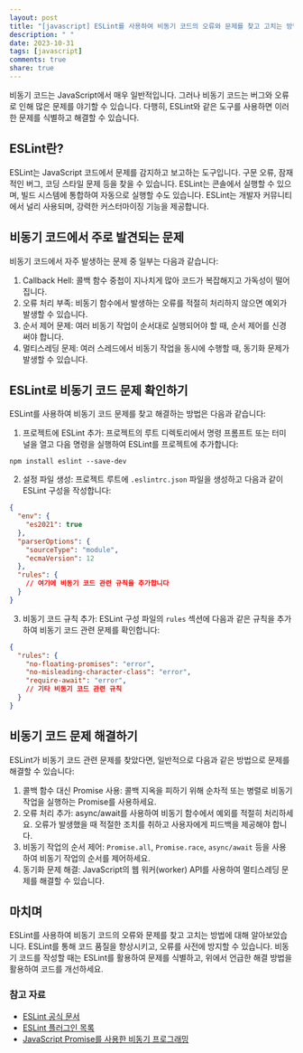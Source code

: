```yaml
---
layout: post
title: "[javascript] ESLint를 사용하여 비동기 코드의 오류와 문제를 찾고 고치는 방법"
description: " "
date: 2023-10-31
tags: [javascript]
comments: true
share: true
---
```


비동기 코드는 JavaScript에서 매우 일반적입니다. 그러나 비동기 코드는 버그와 오류로 인해 많은 문제를 야기할 수 있습니다. 다행히, ESLint와 같은 도구를 사용하면 이러한 문제를 식별하고 해결할 수 있습니다.

## ESLint란?

ESLint는 JavaScript 코드에서 문제를 감지하고 보고하는 도구입니다. 구문 오류, 잠재적인 버그, 코딩 스타일 문제 등을 찾을 수 있습니다. ESLint는 콘솔에서 실행할 수 있으며, 빌드 시스템에 통합하여 자동으로 실행할 수도 있습니다. ESLint는 개발자 커뮤니티에서 널리 사용되며, 강력한 커스터마이징 기능을 제공합니다.

## 비동기 코드에서 주로 발견되는 문제

비동기 코드에서 자주 발생하는 문제 중 일부는 다음과 같습니다:

1. Callback Hell: 콜백 함수 중첩이 지나치게 많아 코드가 복잡해지고 가독성이 떨어집니다.
2. 오류 처리 부족: 비동기 함수에서 발생하는 오류를 적절히 처리하지 않으면 예외가 발생할 수 있습니다.
3. 순서 제어 문제: 여러 비동기 작업이 순서대로 실행되어야 할 때, 순서 제어를 신경 써야 합니다.
4. 멀티스레딩 문제: 여러 스레드에서 비동기 작업을 동시에 수행할 때, 동기화 문제가 발생할 수 있습니다.

## ESLint로 비동기 코드 문제 확인하기

ESLint를 사용하여 비동기 코드 문제를 찾고 해결하는 방법은 다음과 같습니다:

1. 프로젝트에 ESLint 추가: 프로젝트의 루트 디렉토리에서 명령 프롬프트 또는 터미널을 열고 다음 명령을 실행하여 ESLint를 프로젝트에 추가합니다:

```
npm install eslint --save-dev
```

2. 설정 파일 생성: 프로젝트 루트에 `.eslintrc.json` 파일을 생성하고 다음과 같이 ESLint 구성을 작성합니다:

```json
{
  "env": {
    "es2021": true
  },
  "parserOptions": {
    "sourceType": "module",
    "ecmaVersion": 12
  },
  "rules": {
    // 여기에 비동기 코드 관련 규칙을 추가합니다
  }
}
```

3. 비동기 코드 규칙 추가: ESLint 구성 파일의 `rules` 섹션에 다음과 같은 규칙을 추가하여 비동기 코드 관련 문제를 확인합니다:

```json
{
  "rules": {
    "no-floating-promises": "error",
    "no-misleading-character-class": "error",
    "require-await": "error",
    // 기타 비동기 코드 관련 규칙
  }
}
```

## 비동기 코드 문제 해결하기

ESLint가 비동기 코드 관련 문제를 찾았다면, 일반적으로 다음과 같은 방법으로 문제를 해결할 수 있습니다:

1. 콜백 함수 대신 Promise 사용: 콜백 지옥을 피하기 위해 순차적 또는 병렬로 비동기 작업을 실행하는 Promise를 사용하세요.
2. 오류 처리 추가: async/await를 사용하여 비동기 함수에서 예외를 적절히 처리하세요. 오류가 발생했을 때 적절한 조치를 취하고 사용자에게 피드백을 제공해야 합니다.
3. 비동기 작업의 순서 제어: `Promise.all`, `Promise.race`, `async/await` 등을 사용하여 비동기 작업의 순서를 제어하세요.
4. 동기화 문제 해결: JavaScript의 웹 워커(worker) API를 사용하여 멀티스레딩 문제를 해결할 수 있습니다.

## 마치며

ESLint를 사용하여 비동기 코드의 오류와 문제를 찾고 고치는 방법에 대해 알아보았습니다. ESLint를 통해 코드 품질을 향상시키고, 오류를 사전에 방지할 수 있습니다. 비동기 코드를 작성할 때는 ESLint를 활용하여 문제를 식별하고, 위에서 언급한 해결 방법을 활용하여 코드를 개선하세요.

### 참고 자료

- [ESLint 공식 문서](https://eslint.org/)
- [ESLint 플러그인 목록](https://eslint.org/docs/user-guide/plugins)
- [JavaScript Promise를 사용한 비동기 프로그래밍](https://developer.mozilla.org/ko/docs/Web/JavaScript/Reference/Global_Objects/Promise)